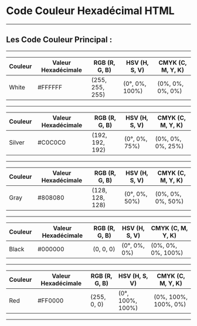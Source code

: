 # **Code Couleur Hexadécimal HTML**

---

## **Les Code Couleur Principal :**

---

| Couleur | Valeur Hexadécimale  | RGB (R, G, B)   | HSV (H, S, V)   | CMYK (C, M, Y, K)   |
|---------|----------------------|-----------------|-----------------|---------------------|
| White   | #FFFFFF              | (255, 255, 255) | (0°, 0%, 100%)  | (0%, 0%, 0%, 0%)    |

---

| Couleur | Valeur Hexadécimale  | RGB (R, G, B)   | HSV (H, S, V)   | CMYK (C, M, Y, K)   |
|---------|----------------------|-----------------|-----------------|---------------------|
| Silver  | #C0C0C0              | (192, 192, 192) | (0°, 0%, 75%)   | (0%, 0%, 0%, 25%)   |

---

| Couleur | Valeur Hexadécimale  | RGB (R, G, B)   | HSV (H, S, V)   | CMYK (C, M, Y, K)   |
|---------|----------------------|-----------------|-----------------|---------------------|
| Gray    | #808080              | (128, 128, 128) | (0°, 0%, 50%)   | (0%, 0%, 0%, 50%)   |

---

| Couleur | Valeur Hexadécimale  | RGB (R, G, B)   | HSV (H, S, V)   | CMYK (C, M, Y, K)   |
|---------|----------------------|-----------------|-----------------|---------------------|
| Black   | #000000              | (0, 0, 0)       | (0°, 0%, 0%)    | (0%, 0%, 0%, 100%)  |

---

| Couleur | Valeur Hexadécimale  | RGB (R, G, B)   | HSV (H, S, V)   | CMYK (C, M, Y, K)   |
|---------|----------------------|-----------------|-----------------|---------------------|
| Red     | #FF0000              | (255, 0, 0)     | (0°, 100%, 100%)| (0%, 100%, 100%, 0%)|

---

